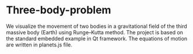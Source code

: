 # Three-body-problem
We visualize the movement of two bodies in a gravitational field of the third massive body (Earth) using Runge–Kutta method. The project is based on the standard embedded example in Qt framework. The equations of motion are written in planets.js file.
